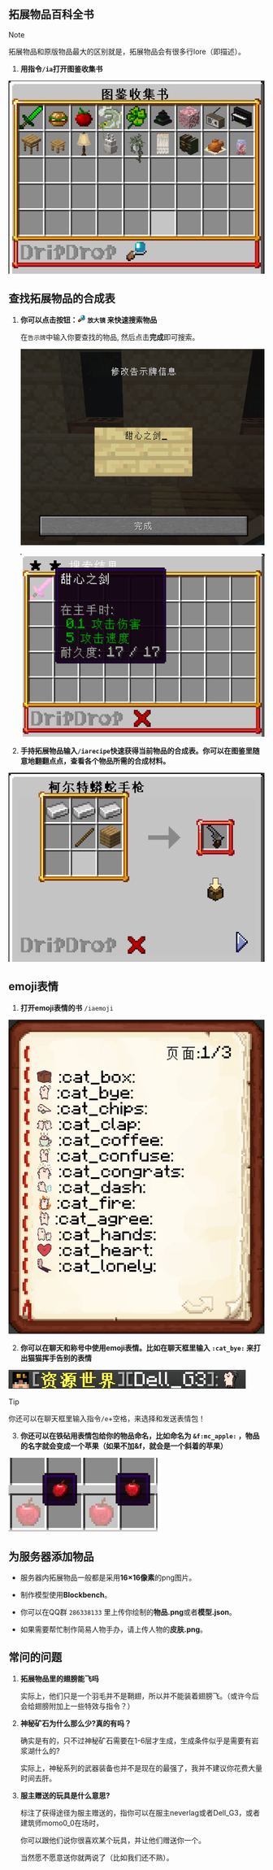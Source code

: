 ## 拓展物品百科全书

> [!note]
> 拓展物品和原版物品最大的区别就是，拓展物品会有很多行lore（即描述）。

1. **用指令`/ia`打开图鉴收集书**

![拓展物品百科全书](pics/iabook.png)

## 查找拓展物品的合成表

1. **你可以点击按钮：<img src="pics/icon_search.png" class="icon"/> `放大镜`  来快速搜索物品**

    在`告示牌`中输入你要查找的物品, 然后点击**完成**即可搜索。

    ![搜索拓展物品](pics/search1.png)

    ![甜心之剑](pics/search2.png)


2. **手持拓展物品输入`/iarecipe`快速获得当前物品的合成表。你可以在图鉴里随意地翻翻点点，查看各个物品所需的合成材料。**

![柯尔特蟒蛇手枪的合成表](pics/iarecipe.png)

## emoji表情

1. **打开emoji表情的书** `/iaemoji`

![emoji表情书](pics/iaemoji.png)

2. **你可以在聊天和称号中使用emoji表情。比如在聊天框里输入 `:cat_bye:` 来打出猫猫挥手告别的表情**

![在聊天栏里输入一个苹果emoji](pics/applechat.png)

> [!tip]
> 你还可以在聊天框里输入指令`/e`+空格，来选择和发送表情包！

3. **你还可以在铁砧用表情包给你的物品命名，比如命名为 `&f:mc_apple:` ，物品的名字就会变成一个苹果（如果不加&f，就会是一个斜着的苹果）**

<img src="pics/apple.png" class="size" alt="给苹果命名为emoji的苹果"/>

## 为服务器添加物品

+ 服务器内拓展物品一般都是采用**16×16像素**的png图片。

+ 制作模型使用**Blockbench**。

+ 你可以在QQ群 `286338133` 里上传你绘制的**物品.png**或者**模型.json**。

+ 如果需要帮忙制作简易人物手办，请上传人物的**皮肤.png**。

## 常问的问题

1. **拓展物品里的翅膀能飞吗**

    实际上，他们只是一个羽毛并不是鞘翅，所以并不能装着翅膀飞。（或许今后会给翅膀附加上一些特效与指令？）

2. **神秘矿石为什么那么少?真的有吗？**

    确实是有的，只不过神秘矿石需要在1-6层才生成，生成条件似乎是需要有岩浆湖什么的?

    实际上，神秘系列的武器装备也并不是现在的最强了，我并不建议你花费大量时间去肝。

3. **服主赠送的玩具是什么意思?**

    标注了获得途径为服主赠送的，指你可以在服主neverlag或者Dell_G3，或者建筑师momo0_0在场时，

    你可以跟他们说你很喜欢某个玩具，并让他们赠送你一个。

    当然愿不愿意送你就两说了（比如我们还不熟）。
